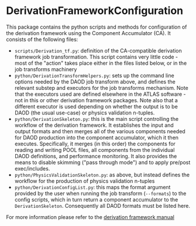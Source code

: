 # DerivationFrameworkConfiguration

This package contains the python scripts and methods for configuration of the derivation framework using the Component Accumulator (CA). It consists of the following files:

* `scripts/Derivation_tf.py`: definition of the CA-compatible derivation framework job transformation. This script contains very little code - most of the "action" takes place either in the files listed below, or in the job transforms machinery
* `python/DerivationTransformHelpers.py`: sets up the command line options needed by the DAOD job transform above, and defines the relevant substep and executors for the job transforms mechanism. Note that the executors used are defined elsewhere in the ATLAS software - not in this or other derivation framework packages. Note also that a different executor is used depending on whether the output is to be DAOD (the usual use-case) or physics validation n-tuples.
* `python/DerivationSkeleton.py`: this is the main script controlling the workflow of the derivation framework. It establishes the input and output formats and then merges all of the various components needed for DAOD production into the component accumulator, which it then executes. Specifically, it merges (in this order) the components for reading and writing POOL files, all components from the individual DAOD definitions, and performance monitoring. It also provides the means to disable skimming ("pass through mode") and to apply pre/post exec/includes.
* `python/PhysicsValidationSkeleton.py`: as above, but instead defines the workflow for the production of physics validation n-tuples
* `python/DerivationConfigList.py`: this maps the format argument provided by the user when running the job transform (`--formats`) to the config scripts, which in turn return a component accumulator to the `DerivationSkeleton`. Consequently all DAOD formats must be listed here.

For more information please refer to the [derivation framework manual](https://twiki.cern.ch/twiki/bin/view/AtlasProtected/DerivationFramework)
